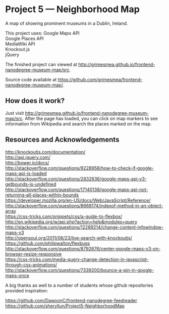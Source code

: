 # Project 5 — Neighborhood Map

A map of showing prominent museums in a Dublin, Ireland.

This project uses:
Google Maps API  
Google Places API  
MediaWiki API  
Knockout.js  
jQuery

The finished project can viewed at http://grimesmea.github.io/frontend-nanodegree-museum-map/src.

Source code available at https://github.com/grimesmea/frontend-nanodegree-museum-map/.

## How does it work?

Just visit http://grimesmea.github.io/frontend-nanodegree-museum-map/src. After the page has loaded, you can click on map markers to see information from Wikipedia and search the places marked on the map.

## Resources and Acknowledgements

http://knockoutjs.com/documentation/  
http://api.jquery.com/  
http://bower.io/docs/  
http://stackoverflow.com/questions/9228958/how-to-check-if-google-maps-api-is-loaded  
http://stackoverflow.com/questions/2832636/google-maps-api-v3-getbounds-is-undefined  
http://stackoverflow.com/questions/17140138/google-maps-api-not-returning-all-places-within-bounds  
https://developer.mozilla.org/en-US/docs/Web/JavaScript/Reference/  
http://stackoverflow.com/questions/8668174/indexof-method-in-an-object-array  
https://css-tricks.com/snippets/css/a-guide-to-flexbox/  
http://en.wikipedia.org/w/api.php?action=help&modules=query  
http://stackoverflow.com/questions/12289214/change-content-infowindow-maps-v3  
http://opensoul.org/2011/06/23/live-search-with-knockoutjs/  
https://github.com/philipwalton/flexbugs  
http://stackoverflow.com/questions/8792676/center-google-maps-v3-on-browser-resize-responsive  
https://css-tricks.com/media-query-change-detection-in-javascript-through-css-animations/  
http://stackoverflow.com/questions/7339200/bounce-a-pin-in-google-maps-once  

A big thanks as well to a number of students whose github repositories provided
inspiration:

https://github.com/DawoonC/frontend-nanodegree-feedreader  
https://github.com/sheryllun/Project5-NeighborhoodMap
